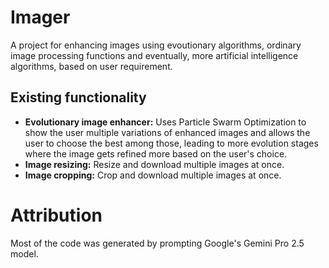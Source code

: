 # Imager
A project for enhancing images using evoutionary algorithms, ordinary image processing functions and eventually, more artificial intelligence algorithms, based on user requirement.  
  
## Existing functionality
* **Evolutionary image enhancer:** Uses Particle Swarm Optimization to show the user multiple variations of enhanced images and allows the user to choose the best among those, leading to more evolution stages where the image gets refined more based on the user's choice.  
* **Image resizing:** Resize and download multiple images at once.  
* **Image cropping:** Crop and download multiple images at once.  
  
# Attribution
Most of the code was generated by prompting Google's Gemini Pro 2.5 model.
